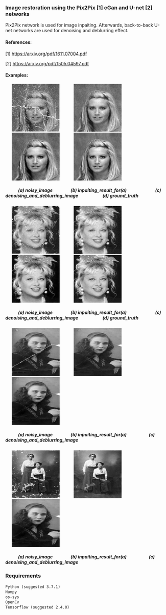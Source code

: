 ### Image restoration using the Pix2Pix [1] cGan and U-net [2] networks 

Pix2Pix network is used for image inpaiting.
Afterwards, back-to-back U-net networks are used for denoising and deblurring effect. 

#### References:

[1] https://arxiv.org/pdf/1611.07004.pdf

[2] https://arxiv.org/pdf/1505.04597.pdf


#### Examples:


<p float="left">
<img   src="images/noisy_140790.jpg"  hspace="20" width="150" >  
<img   src="images/gan_noisy_140790.jpg"  hspace="20" width="150">   
<img   src="images/denoising_deblurring_140790.jpg"  hspace="20" width="150" >  
<img   src="images/clean_140790.jpg"  hspace="20"  width="150">   
</p>

##### &nbsp;&nbsp;&nbsp;&nbsp;&nbsp;&nbsp;&nbsp;&nbsp;&nbsp;&nbsp;&nbsp; (a) noisy_image &nbsp;&nbsp;&nbsp;&nbsp;&nbsp;&nbsp;&nbsp;&nbsp;&nbsp;&nbsp;&nbsp;&nbsp;&nbsp;&nbsp;&nbsp; (b) inpaiting_result_for(a) &nbsp;&nbsp;&nbsp;&nbsp;&nbsp;&nbsp;&nbsp;&nbsp;&nbsp;&nbsp;&nbsp;&nbsp;&nbsp;&nbsp;&nbsp;&nbsp;&nbsp;&nbsp;&nbsp;&nbsp;&nbsp;&nbsp;&nbsp;&nbsp;&nbsp; (c) denoising_and_deblurring_image &nbsp;&nbsp;&nbsp;&nbsp;&nbsp;&nbsp;&nbsp;&nbsp;&nbsp;&nbsp;&nbsp;&nbsp;&nbsp;&nbsp;&nbsp;&nbsp;&nbsp;&nbsp;&nbsp;&nbsp;&nbsp; (d) ground_truth
<p float="left">
<img   src="images/noisy_140776.jpg"  hspace="20" width="150" >  
<img   src="images/gan_noisy_140776.jpg"  hspace="20" width="150">   
<img   src="images/denoising_deblurring_140776.jpg"  hspace="20" width="150" >  
<img   src="images/clean_140776.jpg"  hspace="20"  width="150">   
</p>

##### &nbsp;&nbsp;&nbsp;&nbsp;&nbsp;&nbsp;&nbsp;&nbsp;&nbsp;&nbsp;&nbsp; (a) noisy_image &nbsp;&nbsp;&nbsp;&nbsp;&nbsp;&nbsp;&nbsp;&nbsp;&nbsp;&nbsp;&nbsp;&nbsp;&nbsp;&nbsp;&nbsp; (b) inpaiting_result_for(a) &nbsp;&nbsp;&nbsp;&nbsp;&nbsp;&nbsp;&nbsp;&nbsp;&nbsp;&nbsp;&nbsp;&nbsp;&nbsp;&nbsp;&nbsp;&nbsp;&nbsp;&nbsp;&nbsp;&nbsp;&nbsp;&nbsp;&nbsp;&nbsp;&nbsp; (c) denoising_and_deblurring_image &nbsp;&nbsp;&nbsp;&nbsp;&nbsp;&nbsp;&nbsp;&nbsp;&nbsp;&nbsp;&nbsp;&nbsp;&nbsp;&nbsp;&nbsp;&nbsp;&nbsp;&nbsp;&nbsp;&nbsp;&nbsp; (d) ground_truth

<p float="left">
<img   src="images/image_gray_10.jpg"  hspace="20" width="150" >  
<img   src="images/gan_noisy_10.jpg"  hspace="20" width="150">   
<img   src="images/denoising_deblurring_10.jpg"  hspace="20" width="150" >  

</p>

##### &nbsp;&nbsp;&nbsp;&nbsp;&nbsp;&nbsp;&nbsp;&nbsp;&nbsp;&nbsp;&nbsp; (a) noisy_image &nbsp;&nbsp;&nbsp;&nbsp;&nbsp;&nbsp;&nbsp;&nbsp;&nbsp;&nbsp;&nbsp;&nbsp;&nbsp;&nbsp;&nbsp; (b) inpaiting_result_for(a) &nbsp;&nbsp;&nbsp;&nbsp;&nbsp;&nbsp;&nbsp;&nbsp;&nbsp;&nbsp;&nbsp;&nbsp;&nbsp;&nbsp;&nbsp;&nbsp;&nbsp;&nbsp;&nbsp; (c) denoising_and_deblurring_image &nbsp;&nbsp;&nbsp;&nbsp;&nbsp;&nbsp;&nbsp;&nbsp;&nbsp;&nbsp;&nbsp;&nbsp;&nbsp;&nbsp;&nbsp;&nbsp;&nbsp;&nbsp;&nbsp;&nbsp;&nbsp;


<p float="left">
<img   src="images/image_gray_16.jpg"  hspace="20" width="150" >  
<img   src="images/gan_noisy_16.jpg"  hspace="20" width="150">   
<img   src="images/denoising_deblurring_10.jpg"  hspace="20" width="150" >  
 
</p>

##### &nbsp;&nbsp;&nbsp;&nbsp;&nbsp;&nbsp;&nbsp;&nbsp;&nbsp;&nbsp;&nbsp; (a) noisy_image &nbsp;&nbsp;&nbsp;&nbsp;&nbsp;&nbsp;&nbsp;&nbsp;&nbsp;&nbsp;&nbsp;&nbsp;&nbsp;&nbsp;&nbsp; (b) inpaiting_result_for(a) &nbsp;&nbsp;&nbsp;&nbsp;&nbsp;&nbsp;&nbsp;&nbsp;&nbsp;&nbsp;&nbsp;&nbsp;&nbsp;&nbsp;&nbsp;&nbsp;&nbsp;&nbsp;&nbsp; (c) denoising_and_deblurring_image &nbsp;&nbsp;&nbsp;&nbsp;&nbsp;&nbsp;&nbsp;&nbsp;&nbsp;&nbsp;&nbsp;&nbsp;&nbsp;&nbsp;&nbsp;&nbsp;&nbsp;&nbsp;&nbsp;&nbsp;&nbsp;



### Requirements 
```
Python (suggested 3.7.1)  
Numpy   
os-sys  
OpenCv  
Tensorflow (suggested 2.4.0)  